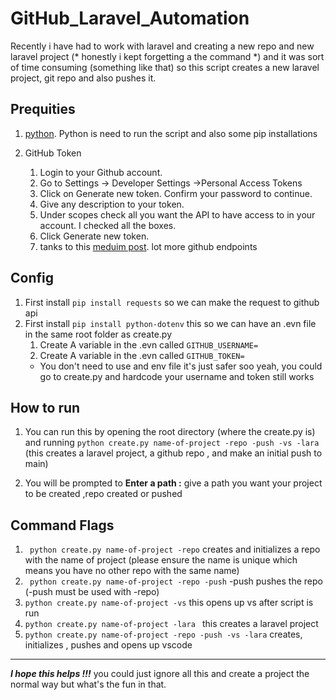 # GitHub_Laravel_Automation
 Recently i have had to work with laravel and creating a new repo and new laravel project (* honestly i kept forgetting a the command *) 
 and it was sort of time consuming (something like that) so this script creates a new laravel project, git repo and also pushes it.
 
 ## Prequities
 
 1. [python](https://www.python.org/). Python is need to run the script and also some pip installations
    
 
 2. GitHub Token
    1. Login to your Github account.
    2. Go to Settings -> Developer Settings ->Personal Access Tokens
    3. Click on Generate new token. Confirm your password to continue.
    4. Give any description to your token.
    5. Under scopes check all you want the API to have access to in your account. I checked all the boxes.
    6. Click Generate new token.
    7. tanks to this [meduim post](https://medium.com/analytics-vidhya/getting-started-with-github-api-dc7057e2834d). lot more github endpoints
    
 ## Config
 
 1. First install `pip install requests` so we can make the request to github api
 2. First install `pip install python-dotenv` this so we can have an .evn file in the same root folder as create.py
    1. Create A variable in the .evn called `GITHUB_USERNAME=`
    2. Create A variable in the .evn called `GITHUB_TOKEN=`
    * You don't need to use and env file it's just safer soo yeah, you could go to create.py and hardcode your username and token still works
 
## How to run

1. You can run this by opening the root directory (where the create.py is) and running `python create.py name-of-project -repo -push -vs -lara` (this creates a laravel project, a github repo , and make an initial push to main)
   
2. You will be prompted to **Enter a path :** give a path you want your project to be created ,repo created or pushed

## Command Flags 

1. ` python create.py name-of-project -repo` creates and initializes a repo with the name of project (please ensure the name is unique which means you have no other repo with the same name)
2. ` python create.py name-of-project -repo -push` -push pushes the repo (-push must be used with -repo)
3. `python create.py name-of-project -vs` this opens up vs after script is run
4. `python create.py name-of-project -lara ` this creates a laravel project 
5. `python create.py name-of-project -repo -push -vs -lara` creates, initializes , pushes and opens up vscode

---------

***I hope this helps !!!*** you could just ignore all this and create a project the normal way but what's the fun in that.
 
 
 
 
